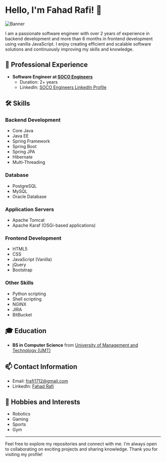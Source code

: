 # Hello, I'm Fahad Rafi! 👋

![Banner](https://via.placeholder.com/1200x400?text=Welcome+to+my+GitHub+Profile)

I am a passionate software engineer with over 2 years of experience in backend development and more than 6 months in frontend development using vanilla JavaScript. I enjoy creating efficient and scalable software solutions and continuously improving my skills and knowledge.

## 💼 Professional Experience
- **Software Engineer at [SOCO Engineers](https://www.soco-engineers.com/)** 
  - Duration: 2+ years
  - LinkedIn: [SOCO Engineers LinkedIn Profile](https://pk.linkedin.com/company/soco-engineers)

## 🛠️ Skills

### Backend Development
- Core Java
- Java EE
- Spring Framework
- Spring Boot
- Spring JPA
- Hibernate
- Multi-Threading

### Database
- PostgreSQL
- MySQL
- Oracle Database

### Application Servers
- Apache Tomcat
- Apache Karaf (OSGi-based applications)

### Frontend Development
- HTML5
- CSS
- JavaScript (Vanilla)
- jQuery
- Bootstrap

### Other Skills
- Python scripting
- Shell scripting
- NGINX
- JIRA
- BitBucket

## 🎓 Education
- **BS in Computer Science** from [University of Management and Technology (UMT)](https://www.umt.edu.pk/)

## 📫 Contact Information
- Email: frafi1712@gmail.com
- LinkedIn: [Fahad Rafi](https://www.linkedin.com/in/fahad-rafi-99854424a?utm_source=share&utm_campaign=share_via&utm_content=profile&utm_medium=android_app)

## 🌱 Hobbies and Interests
- Robotics
- Gaming
- Sports
- Gym

---

Feel free to explore my repositories and connect with me. I'm always open to collaborating on exciting projects and sharing knowledge. Thank you for visiting my profile!
